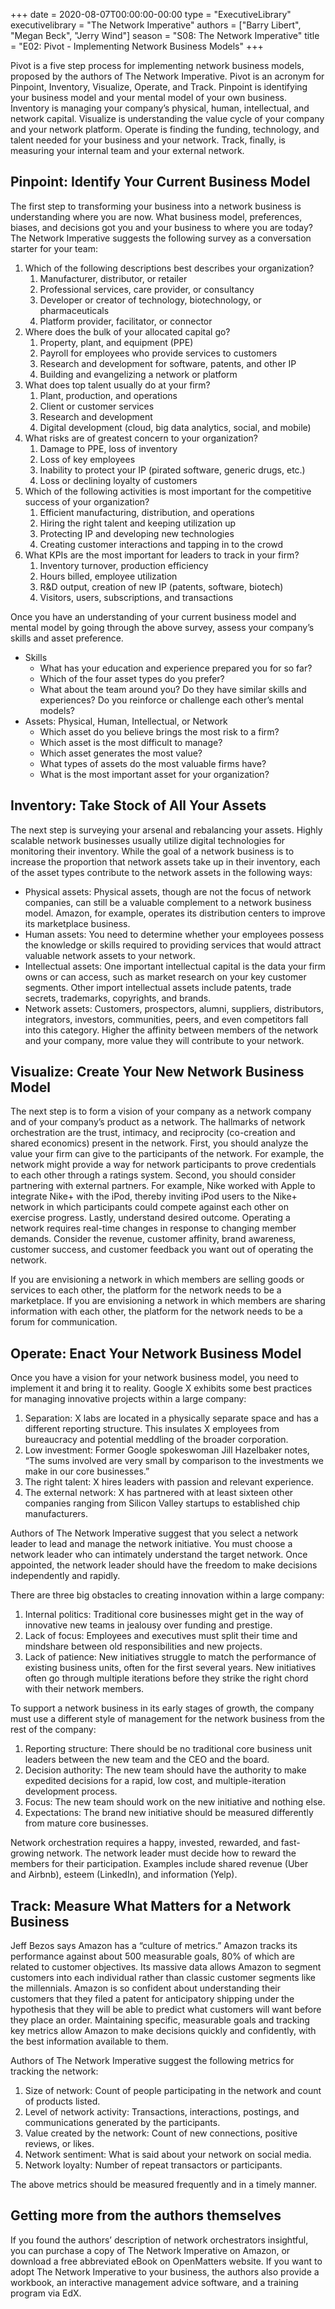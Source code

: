 +++
date = 2020-08-07T00:00:00-00:00
type = "ExecutiveLibrary"
executivelibrary = "The Network Imperative"
authors = ["Barry Libert", "Megan Beck", "Jerry Wind"]
season = "S08: The Network Imperative"
title = "E02: Pivot - Implementing Network Business Models"
+++

Pivot is a five step process for implementing network business models, proposed by the authors of The Network Imperative. Pivot is an acronym for Pinpoint, Inventory, Visualize, Operate, and Track. Pinpoint is identifying your business model and your mental model of your own business. Inventory is managing your company’s physical, human, intellectual, and network capital. Visualize is understanding the value cycle of your company and your network platform. Operate is finding the funding, technology, and talent needed for your business and your network. Track, finally, is measuring your internal team and your external network. 

## Pinpoint: Identify Your Current Business Model 

The first step to transforming your business into a network business is understanding where you are now. What business model, preferences, biases, and decisions got you and your business to where you are today? The Network Imperative suggests the following survey as a conversation starter for your team: 

1. Which of the following descriptions best describes your organization? 
   1. Manufacturer, distributor, or retailer 
   2. Professional services, care provider, or consultancy 
   3. Developer or creator of technology, biotechnology, or pharmaceuticals 
   4. Platform provider, facilitator, or connector 
2. Where does the bulk of your allocated capital go? 
   1. Property, plant, and equipment (PPE) 
   2. Payroll for employees who provide services to customers 
   3. Research and development for software, patents, and other IP 
   4. Building and evangelizing a network or platform 
3. What does top talent usually do at your firm? 
   1. Plant, production, and operations 
   2. Client or customer services 
   3. Research and development 
   4. Digital development (cloud, big data analytics, social, and mobile) 
4. What risks are of greatest concern to your organization? 
   1. Damage to PPE, loss of inventory 
   2. Loss of key employees 
   3. Inability to protect your IP (pirated software, generic drugs, etc.) 
   4. Loss or declining loyalty of customers 
5. Which of the following activities is most important for the competitive success of your organization? 
   1. Efficient manufacturing, distribution, and operations 
   2. Hiring the right talent and keeping utilization up 
   3. Protecting IP and developing new technologies 
   4. Creating customer interactions and tapping in to the crowd 
6. What KPIs are the most important for leaders to track in your firm? 
   1. Inventory turnover, production efficiency 
   2. Hours billed, employee utilization 
   3. R&D output, creation of new IP (patents, software, biotech) 
   4. Visitors, users, subscriptions, and transactions 

Once you have an understanding of your current business model and mental model by going through the above survey, assess your company’s skills and asset preference. 

* Skills 
   * What has your education and experience prepared you for so far? 
   * Which of the four asset types do you prefer? 
   * What about the team around you? Do they have similar skills and experiences? Do you reinforce or challenge each other’s mental models? 
* Assets: Physical, Human, Intellectual, or Network 
   * Which asset do you believe brings the most risk to a firm? 
   * Which asset is the most difficult to manage? 
   * Which asset generates the most value? 
   * What types of assets do the most valuable firms have? 
   * What is the most important asset for your organization? 

## Inventory: Take Stock of All Your Assets 
The next step is surveying your arsenal and rebalancing your assets. Highly scalable network businesses usually utilize digital technologies for monitoring their inventory. While the goal of a network business is to increase the proportion that network assets take up in their inventory, each of the asset types contribute to the network assets in the following ways: 
* Physical assets: Physical assets, though are not the focus of network companies, can still be a valuable complement to a network business model. Amazon, for example, operates its distribution centers to improve its marketplace business. 
* Human assets: You need to determine whether your employees possess the knowledge or skills required to providing services that would attract valuable network assets to your network. 
* Intellectual assets: One important intellectual capital is the data your firm owns or can access, such as market research on your key customer segments. Other import intellectual assets include patents, trade secrets, trademarks, copyrights, and brands.  
* Network assets: Customers, prospectors, alumni, suppliers, distributors, integrators, investors, communities, peers, and even competitors fall into this category. Higher the affinity between members of the network and your company, more value they will contribute to your network. 

## Visualize: Create Your New Network Business Model 
The next step is to form a vision of your company as a network company and of your company’s product as a network. The hallmarks of network orchestration are the trust, intimacy, and reciprocity (co-creation and shared economics) present in the network. First, you should analyze the value your firm can give to the participants of the network. For example, the network might provide a way for network participants to prove credentials to each other through a ratings system. Second, you should consider partnering with external partners. For example, Nike worked with Apple to integrate Nike+ with the iPod, thereby inviting iPod users to the Nike+ network in which participants could compete against each other on exercise progress. Lastly, understand desired outcome. Operating a network requires real-time changes in response to changing member demands. Consider the revenue, customer affinity, brand awareness, customer success, and customer feedback you want out of operating the network.  

If you are envisioning a network in which members are selling goods or services to each other, the platform for the network needs to be a marketplace. If you are envisioning a network in which members are sharing information with each other, the platform for the network needs to be a forum for communication.  

## Operate: Enact Your Network Business Model 
Once you have a vision for your network business model, you need to implement it and bring it to reality. Google X exhibits some best practices for managing innovative projects within a large company: 
1. Separation: X labs are located in a physically separate space and has a different reporting structure. This insulates X employees from bureaucracy and potential meddling of the broader corporation. 
2. Low investment: Former Google spokeswoman Jill Hazelbaker notes, “The sums involved are very small by comparison to the investments we make in our core businesses.” 
3. The right talent: X hires leaders with passion and relevant experience. 
4. The external network: X has partnered with at least sixteen other companies ranging from Silicon Valley startups to established chip manufacturers.  

Authors of The Network Imperative suggest that you select a network leader to lead and manage the network initiative. You must choose a network leader who can intimately understand the target network. Once appointed, the network leader should have the freedom to make decisions independently and rapidly.  

There are three big obstacles to creating innovation within a large company: 
1. Internal politics: Traditional core businesses might get in the way of innovative new teams in jealousy over funding and prestige. 
2. Lack of focus: Employees and executives must split their time and mindshare between old responsibilities and new projects. 
3. Lack of patience: New initiatives struggle to match the performance of existing business units, often for the first several years. New initiatives often go through multiple iterations before they strike the right chord with their network members.  

To support a network business in its early stages of growth, the company must use a different style of management for the network business from the rest of the company: 
1. Reporting structure: There should be no traditional core business unit leaders between the new team and the CEO and the board. 
2. Decision authority: The new team should have the authority to make expedited decisions for a rapid, low cost, and multiple-iteration development process. 
3. Focus: The new team should work on the new initiative and nothing else.  
4. Expectations: The brand new initiative should be measured differently from mature core businesses.  

Network orchestration requires a happy, invested, rewarded, and fast-growing network. The network leader must decide how to reward the members for their participation. Examples include shared revenue (Uber and Airbnb), esteem (LinkedIn), and information (Yelp). 

## Track: Measure What Matters for a Network Business 
Jeff Bezos says Amazon has a “culture of metrics.” Amazon tracks its performance against about 500 measurable goals, 80% of which are related to customer objectives. Its massive data allows Amazon to segment customers into each individual rather than classic customer segments like the millennials. Amazon is so confident about understanding their customers that they filed a patent for anticipatory shipping under the hypothesis that they will be able to predict what customers will want before they place an order. Maintaining specific, measurable goals and tracking key metrics allow Amazon to make decisions quickly and confidently, with the best information available to them.  

Authors of The Network Imperative suggest the following metrics for tracking the network: 
1. Size of network: Count of people participating in the network and count of products listed. 
2. Level of network activity: Transactions, interactions, postings, and communications generated by the participants.  
3. Value created by the network: Count of new connections, positive reviews, or likes.  
4. Network sentiment: What is said about your network on social media. 
5. Network loyalty: Number of repeat transactors or participants. 

The above metrics should be measured frequently and in a timely manner. 

## Getting more from the authors themselves 
If you found the authors’ description of network orchestrators insightful, you can purchase a copy of The Network Imperative on Amazon, or download a free abbreviated eBook on OpenMatters website. If you want to adopt The Network Imperative to your business, the authors also provide a workbook, an interactive management advice software, and a training program via EdX. 
